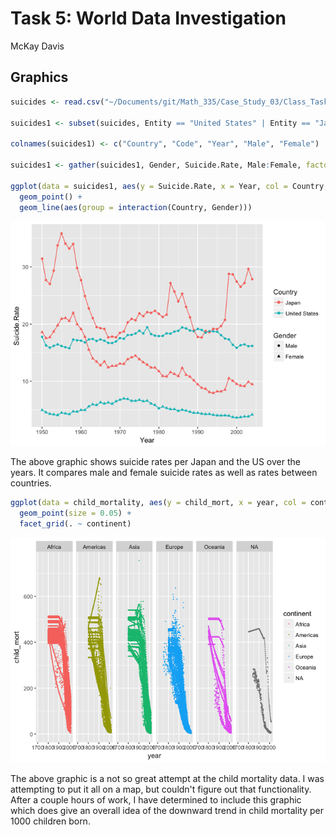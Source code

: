 # Task 5: World Data Investigation
McKay Davis  



## Graphics



```r
suicides <- read.csv("~/Documents/git/Math_335/Case_Study_03/Class_Task_05/male-and-female-suicide-rate.csv", header = TRUE)

suicides1 <- subset(suicides, Entity == "United States" | Entity == "Japan")

colnames(suicides1) <- c("Country", "Code", "Year", "Male", "Female")

suicides1 <- gather(suicides1, Gender, Suicide.Rate, Male:Female, factor_key=TRUE)

ggplot(data = suicides1, aes(y = Suicide.Rate, x = Year, col = Country, shape = Gender)) +
  geom_point() +
  geom_line(aes(group = interaction(Country, Gender)))
```

![](World_Stats_files/figure-html/unnamed-chunk-2-1.png)<!-- -->

The above graphic shows suicide rates per Japan and the US over the years. It compares male and female suicide rates as well as rates between countries.



```r
ggplot(data = child_mortality, aes(y = child_mort, x = year, col = continent)) +
  geom_point(size = 0.05) +
  facet_grid(. ~ continent)
```

![](World_Stats_files/figure-html/unnamed-chunk-3-1.png)<!-- -->

The above graphic is a not so great attempt at the child mortality data. I was attempting to put it all on a map, but couldn't figure out that functionality. After a couple hours of work, I have determined to include this graphic which does give an overall idea of the downward trend in child mortality per 1000 children born.
